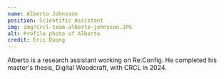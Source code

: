 ```yaml
---
name: Alberto Johnsson
position: Scientific Assistant
img: img/crcl-team-alberto-johnsson.JPG
alt: Profile photo of Alberto
credit: Eric Duong
---
```

Alberto is a research assistant working on Re:Config. He completed his master's thesis, Digital Woodcraft, with CRCL in 2024.